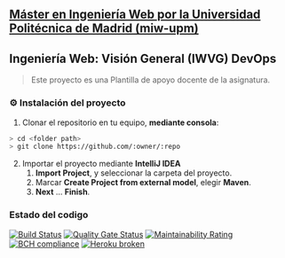 ## [Máster en Ingeniería Web por la Universidad Politécnica de Madrid (miw-upm)](http://miw.etsisi.upm.es)
## Ingeniería Web: Visión General (IWVG) DevOps
> Este proyecto es una Plantilla de apoyo docente de la asignatura.

### :gear: Instalación del proyecto
1. Clonar el repositorio en tu equipo, **mediante consola**:
```sh
> cd <folder path>
> git clone https://github.com/:owner/:repo
```
2. Importar el proyecto mediante **IntelliJ IDEA**
   1. **Import Project**, y seleccionar la carpeta del proyecto.
   1. Marcar **Create Project from external model**, elegir **Maven**.
   1. **Next** … **Finish**.
   
### Estado del codigo
[![Build Status](https://travis-ci.com/alejandrorsanchez/main.svg?branch=master)](https://travis-ci.com/alejandrorsanchez/main)
[![Quality Gate Status](https://sonarcloud.io/api/project_badges/measure?project=es.upm.miw%3Aiwvg-devops-Alejandro-Rodriguez&metric=alert_status)](https://sonarcloud.io/dashboard?id=es.upm.miw%3Aiwvg-devops-Alejandro-Rodriguez)
[![Maintainability Rating](https://sonarcloud.io/api/project_badges/measure?project=es.upm.miw%3Aiwvg-devops-Alejandro-Rodriguez&metric=sqale_rating)](https://sonarcloud.io/dashboard?id=es.upm.miw%3Aiwvg-devops-Alejandro-Rodriguez)
[![BCH compliance](https://bettercodehub.com/edge/badge/alejandrorsanchez/main?branch=master)](https://bettercodehub.com/)
[![Heroku broken](https://iwvg-devops.herokuapp.com/system/version-badge)](https://iwvg-devops.herokuapp.com/swagger-ui.html)